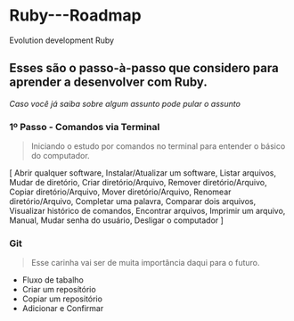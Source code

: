 # Ruby---Roadmap
Evolution development Ruby

## Esses são o passo-à-passo que considero para aprender a desenvolver com Ruby.
_Caso você já saiba sobre algum assunto pode pular o assunto_

### 1º Passo - Comandos via Terminal
> Iniciando o estudo por comandos no terminal para entender o básico do computador.

[ Abrir qualquer software, Instalar/Atualizar um software, Listar arquivos, Mudar de diretório,
 Criar diretório/Arquivo, Remover diretório/Arquivo, Copiar diretório/Arquivo, Mover diretório/Arquivo,
 Renomear diretório/Arquivo, Completar uma palavra, Comparar dois arquivos, Visualizar histórico de comandos,
 Encontrar arquivos, Imprimir um arquivo, Manual, Mudar senha do usuário, Desligar o computador ]

### Git
> Esse carinha vai ser de muita importância daqui para o futuro.
+ Fluxo de tabalho
+ Criar um reposítório
+ Copiar um repositório
+ Adicionar e Confirmar
